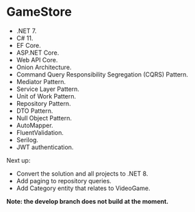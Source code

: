 # GameStore

- .NET 7.
- C# 11.
- EF Core.
- ASP.NET Core.
- Web API Core.
- Onion Architecture.
- Command Query Responsibility Segregation (CQRS) Pattern.
- Mediator Pattern.
- Service Layer Pattern.
- Unit of Work Pattern.
- Repository Pattern.
- DTO Pattern.
- Null Object Pattern.
- AutoMapper.
- FluentValidation.
- Serilog.
- JWT authentication.


Next up:
- Convert the solution and all projects to .NET 8.
- Add paging to repository queries.
- Add Category entity that relates to VideoGame.

**Note: the develop branch does not build at the moment.**
